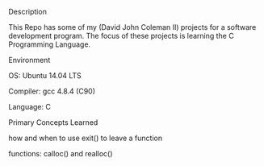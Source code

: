 Description

This Repo has some of my (David John Coleman II) projects for a software development program. The focus of these projects is learning the C Programming Language.



Environment

OS: Ubuntu 14.04 LTS

Compiler: gcc 4.8.4 (C90)

Language: C

Primary Concepts Learned

how and when to use exit() to leave a function

functions: calloc() and realloc()
